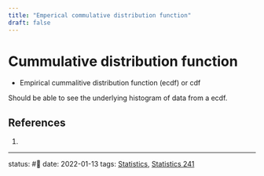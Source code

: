 ```yaml
---
title: "Emperical commulative distribution function"
draft: false
---
```

# Cummulative distribution function
- Empirical cummalitive distribution function (ecdf) or cdf

Should be able to see the underlying histogram of data from a ecdf.


## References
1. 

---
status: #🌱 
date: 2022-01-13
tags: [Statistics](Statistics), [Statistics 241](Statistics%20241.md)